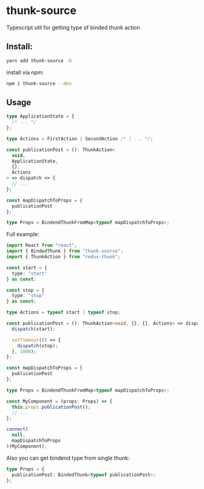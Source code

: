 # thunk-source

Typescript util for getting type of binded thunk action

## Install:

```sh
yarn add thunk-source -D
```

install via npm:

```sh
npm i thunk-source --dev
```

## Usage

```ts
type ApplicationState = {
  /* ... */
};

type Actions = FirstAction | SecondAction /* | ... */;

const publicationPost = (): ThunkAction<
  void,
  ApplicationState,
  {},
  Actions
> => dispatch => {
  // ...
};

const mapDispatchToProps = {
  publicationPost
};

type Props = BindendThunkFromMap<typeof mapDispatchToProps>;
```

Full example:

```ts
import React from "react";
import { BindedThunk } from "thunk-source";
import { ThunkAction } from "redux-thunk";

const start = {
  type: "start"
} as const;

const stop = {
  type: "stop"
} as const;

type Actions = typeof start | typeof stop;

const publicationPost = (): ThunkAction<void, {}, {}, Actions> => dispatch => {
  dispatch(start);

  setTimeout(() => {
    dispatch(stop);
  }, 1000);
};

const mapDispatchToProps = {
  publicationPost
};

type Props = BindendThunkFromMap<typeof mapDispatchToProps>;

const MyComponent = (props: Props) => {
  this.props.publicationPost();
  // ...
};

connect(
  null,
  mapDispatchToProps
)(MyComponent);
```

Also you can get bindend type from single thunk:

```ts
type Props = {
  publicationPost: BindedThunk<typeof publicationPost>;
};
```
